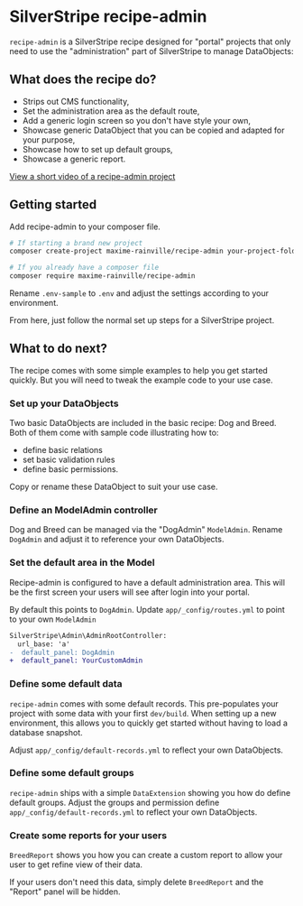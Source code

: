 # SilverStripe recipe-admin
`recipe-admin` is a SilverStripe recipe designed for "portal" projects that only need to use the "administration" part of SilverStripe to manage DataObjects:

## What does the recipe do?
* Strips out CMS functionality,
* Set the administration area as the default route,
* Add a generic login screen so you don't have style your own,
* Showcase generic DataObject that you can be copied and adapted for your purpose,
* Showcase how to set up default groups,
* Showcase a generic report.

[View a short video of a recipe-admin project](https://youtu.be/J-H9SbvNQFo) 


## Getting started

Add recipe-admin to your composer file.

```bash
# If starting a brand new project
composer create-project maxime-rainville/recipe-admin your-project-folder

# If you already have a composer file
composer require maxime-rainville/recipe-admin
```

Rename `.env-sample` to `.env` and adjust the settings according to your environment.

From here, just follow the normal set up steps for a SilverStripe project. 

## What to do next?

The recipe comes with some simple examples to help you get started quickly. But you will need to tweak the example code to your use case.

### Set up your DataObjects

Two basic DataObjects are included in the basic recipe: Dog and Breed. Both of them come with sample code illustrating how to:
* define basic relations
* set basic validation rules
* define basic permissions.

Copy or rename these DataObject to suit your use case.

### Define an ModelAdmin controller

Dog and Breed can be managed via the "DogAdmin" `ModelAdmin`. Rename `DogAdmin` and adjust it to reference your own DataObjects.

### Set the default area in the Model

Recipe-admin is configured to have a default administration area. This will be the first screen your users will see after login into your portal.

By default this points to `DogAdmin`. Update `app/_config/routes.yml` to point to your own `ModelAdmin`

```diff
SilverStripe\Admin\AdminRootController:
  url_base: 'a'
-  default_panel: DogAdmin
+  default_panel: YourCustomAdmin
```

### Define some default data

`recipe-admin` comes with some default records. This pre-populates your project with some data with your first `dev/build`. When setting up a new environment, this allows you to quickly get started without having to load a database snapshot.

Adjust `app/_config/default-records.yml` to reflect your own DataObjects.

### Define some default groups

`recipe-admin` ships with a simple `DataExtension` showing you how do define default groups. Adjust the groups and permission define `app/_config/default-records.yml` to reflect your own DataObjects.

### Create some reports for your users

`BreedReport` shows you how you can create a custom report to allow your user to get refine view of their data.

If your users don't need this data, simply delete `BreedReport` and the "Report" panel will be hidden. 